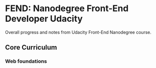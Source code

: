 # FEND: Nanodegree Front-End Developer Udacity
Overall progress and notes from Udacity Front-End Nanodegree course.

## Core Curriculum

### Web foundations

